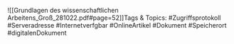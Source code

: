 
![[Grundlagen des wissenschaftlichen Arbeitens_Groß_281022.pdf#page=52]]Tags & Topics:
   #Zugriffsprotokoll
   #Serveradresse
   #Internetverfgbar
   #OnlineArtikel
   #Dokument
   #Speicherort
   #digitalenDokument